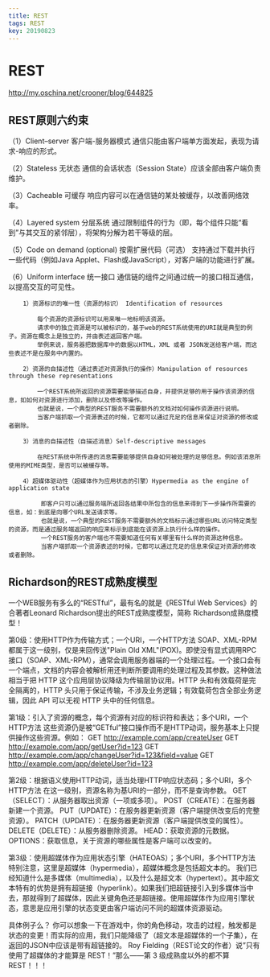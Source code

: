 ```yaml
---
title: REST
tags: REST
key: 20190823
---
```


REST
===============

<http://my.oschina.net/crooner/blog/644825>


REST原则六约束
--------------
（1）Client–server 客户端-服务器模式 
通信只能由客户端单方面发起，表现为请求-响应的形式。

（2）Stateless 无状态
通信的会话状态（Session State）应该全部由客户端负责维护。

（3）Cacheable 可缓存 
响应内容可以在通信链的某处被缓存，以改善网络效率。

（4）Layered system 分层系统
通过限制组件的行为（即，每个组件只能“看到”与其交互的紧邻层），将架构分解为若干等级的层。

（5）Code on demand (optional) 按需扩展代码（可选） 
支持通过下载并执行一些代码（例如Java Applet、Flash或JavaScript），对客户端的功能进行扩展。

（6）Uniform interface 统一接口
通信链的组件之间通过统一的接口相互通信，以提高交互的可见性。

        1）资源标识的唯一性（资源的标识） Identification of resources

            每个资源的资源标识可以用来唯一地标明该资源。
            请求中的独立资源是可以被标识的，基于web的REST系统使用的URI就是典型的例子。资源在概念上是独立的，并由表述返回客户端。
			举例来说，服务器把数据库中的数据以HTML，XML 或者 JSON发送给客户端，而这些表述不是在服务中内置的。

        2）资源的自描述性（通过表述对资源执行的操作）Manipulation of resources through these representations

            一个REST系统所返回的资源需要能够描述自身，并提供足够的用于操作该资源的信息，如如何对资源进行添加，删除以及修改等操作。
			也就是说，一个典型的REST服务不需要额外的文档对如何操作资源进行说明。
            当客户端抓取一个资源表述的时候，它都可以通过充足的信息来保证对资源的修改或者删除。

        3）消息的自描述性（自描述消息）Self-descriptive messages

            在REST系统中所传递的消息需要能够提供自身如何被处理的足够信息。例如该消息所使用的MIME类型，是否可以被缓存等。

        4）超媒体驱动性（超媒体作为应用状态的引擎）Hypermedia as the engine of application state

             即客户只可以通过服务端所返回各结果中所包含的信息来得到下一步操作所需要的信息，如：到底是向哪个URL发送请求等。
			 也就是说，一个典型的REST服务不需要额外的文档标示通过哪些URL访问特定类型的资源，而是通过服务端返回的响应来标示到底能在该资源上执行什么样的操作。
             一个REST服务的客户端也不需要知道任何有关哪里有什么样的资源这种信息。
			 当客户端抓取一个资源表述的时候，它都可以通过充足的信息来保证对资源的修改或者删除。

 

Richardson的REST成熟度模型
---------------------------

一个WEB服务有多么的“RESTful”，最有名的就是《RESTful Web Services》的合著者Leonard Richardson提出的REST成熟度模型，简称 Richardson成熟度模型！

第0级：使用HTTP作为传输方式；一个URI，一个HTTP方法
SOAP、XML-RPM都属于这一级别，仅是来回传送"Plain Old XML"(POX)。即使没有显式调用RPC接口（SOAP、XML-RPM），通常会调用服务器端的一个处理过程。一个接口会有一个端点，文档的内容会被解析用还判断所要调用的处理过程及其参数。这种做法相当于把 HTTP 这个应用层协议降级为传输层协议用。HTTP 头和有效载荷是完全隔离的，HTTP 头只用于保证传输，不涉及业务逻辑；有效载荷包含全部业务逻辑，因此 API 可以无视 HTTP 头中的任何信息。

 

第1级：引入了资源的概念，每个资源有对应的标识符和表达；多个URI，一个HTTP方法
这些资源仍是被“GETful”接口操作而不是HTTP动词，服务基本上只提供操作这些资源。例如：
GET http://example.com/app/createUser
GET http://example.com/app/getUser?id=123
GET http://example.com/app/changeUser?id=123&field=value
GET http://example.com/app/deleteUser?id=123

 

第2级：根据语义使用HTTP动词，适当处理HTTP响应状态码；多个URI，多个HTTP方法
在这一级别，资源名称为基URI的一部分，而不是查询参数。
GET（SELECT）：从服务器取出资源（一项或多项）。
POST（CREATE）：在服务器新建一个资源。
PUT（UPDATE）：在服务器更新资源（客户端提供改变后的完整资源）。
PATCH（UPDATE）：在服务器更新资源（客户端提供改变的属性）。
DELETE（DELETE）：从服务器删除资源。
HEAD：获取资源的元数据。
OPTIONS：获取信息，关于资源的哪些属性是客户端可以改变的。

 

第3级：使用超媒体作为应用状态引擎（HATEOAS）；多个URI，多个HTTP方法
特别注意，这里是超媒体（hypermedia），超媒体概念是包括超文本的。
我们已经知道什么是多媒体（multimedia），以及什么是超文本（hypertext）。其中超文本特有的优势是拥有超链接（hyperlink）。如果我们把超链接引入到多媒体当中去，那就得到了超媒体，因此关键角色还是超链接。使用超媒体作为应用引擎状态，意思是应用引擎的状态变更由客户端访问不同的超媒体资源驱动。

具体例子么？
你可以想象一下在游戏中，你的角色移动，攻击的过程，触发都是状态的变更！而实际的应用，我们只能降级了（超文本是超媒体的一个子集），在返回的JSON中应该是带有超链接的。
Roy Fielding（REST论文的作者）说”只有使用了超媒体的才能算是 REST！”那么——第 3 级成熟度以外的都不算 REST！！！
